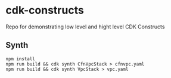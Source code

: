 # cdk-constructs

Repo for demonstrating low level and hight level CDK Constructs

## Synth

```
npm install
npm run build && cdk synth CfnVpcStack > cfnvpc.yaml
npm run build && cdk synth VpcStack > vpc.yaml
```